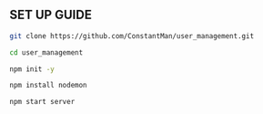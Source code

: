 ## SET UP GUIDE


```sh
git clone https://github.com/ConstantMan/user_management.git
```
```sh
cd user_management
```
```sh
npm init -y
```
```sh
npm install nodemon
```
```sh
npm start server
```

